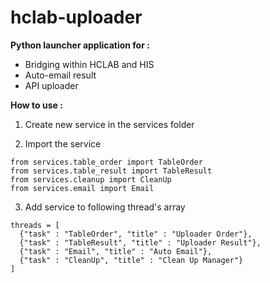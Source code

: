 # hclab-uploader

**Python launcher application for  :** 
- Bridging within HCLAB and HIS
- Auto-email result
- API uploader


**How to use :**

1. Create new service in the services folder


2. Import the service 
```
from services.table_order import TableOrder
from services.table_result import TableResult
from services.cleanup import CleanUp
from services.email import Email
```

3. Add service to following thread's array
```
threads = [
  {"task" : "TableOrder", "title" : "Uploader Order"},
  {"task" : "TableResult", "title" : "Uploader Result"},
  {"task" : "Email", "title" : "Auto Email"},
  {"task" : "CleanUp", "title" : "Clean Up Manager"}
]
```

